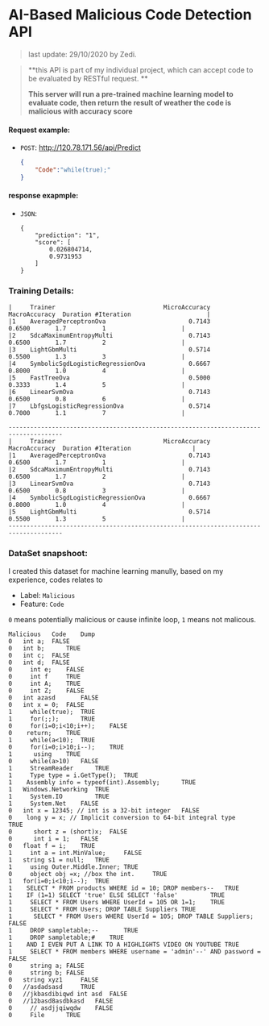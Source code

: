 # AI-Based Malicious Code Detection API

> last update: 29/10/2020 by Zedi.

> **this API is part of my individual project, which can accept code to be evaluated by RESTful request. **
>
> **This server will run a pre-trained machine learning model to evaluate code, then return the result of weather the code is malicious with accuracy score**

#### **Request example:**

- `POST`: http://120.78.171.56/api/Predict 

  ```json
  {
      "Code":"while(true);"
  }
  ```

#### response exapmple:

- `JSON`:

  ```
  {
      "prediction": "1",
      "score": [
          0.026804714,
          0.9731953
      ]
  }
  ```

### Training Details:

```
|     Trainer                              MicroAccuracy  MacroAccuracy  Duration #Iteration                     |
|1    AveragedPerceptronOva                       0.7143         0.6500       1.7          1                     |
|2    SdcaMaximumEntropyMulti                     0.7143         0.6500       1.7          2                     |
|3    LightGbmMulti                               0.5714         0.5500       1.3          3                     |
|4    SymbolicSgdLogisticRegressionOva            0.6667         0.8000       1.0          4                     |
|5    FastTreeOva                                 0.5000         0.3333       1.4          5                     |
|6    LinearSvmOva                                0.7143         0.6500       0.8          6                     |
|7    LbfgsLogisticRegressionOva                  0.5714         0.7000       1.1          7                     |

-------------------------------------------------------------------------------------
|     Trainer                              MicroAccuracy  MacroAccuracy  Duration #Iteration                 |
|1    AveragedPerceptronOva                       0.7143         0.6500       1.7          1                     |
|2    SdcaMaximumEntropyMulti                     0.7143         0.6500       1.7          2                     |
|3    LinearSvmOva                                0.7143         0.6500       0.8          3                     |
|4    SymbolicSgdLogisticRegressionOva            0.6667         0.8000       1.0          4                     |
|5    LightGbmMulti                               0.5714         0.5500       1.3          5                     |
-------------------------------------------------------------------------------------
```

### DataSet snapshoot:

I created this dataset for machine learning manully, based on my experience, codes relates to 

- Label: `Malicious`
- Feature: `Code`

`0` means potentially malicious or cause infinite loop, `1` means not malicous.

```
Malicious	Code	Dump
0	int a; 	FALSE
0	int b;   	TRUE
0	int c;	FALSE
0	int d;	FALSE
0	  int e;	FALSE
0	  int f   	TRUE
0	  int A;	TRUE
0	  int Z;	FALSE
0	int azasd   	FALSE
0	int x = 0;	FALSE
1	  while(true);	TRUE
1	  for(;;);   	TRUE
0	  for(i=0;i<10;i++);	FALSE
0	 return;   	TRUE
1	  while(a<10);	TRUE
0	  for(i=0;i>10;i--);   	TRUE
1	   using  	TRUE
0	  while(a>10)	FALSE
1	  StreamReader  	TRUE
1	  Type type = i.GetType();	TRUE
1	 Assembly info = typeof(int).Assembly;   	TRUE
1	Windows.Networking	TRUE
1	  System.IO     	TRUE
1	  System.Net   	FALSE
0	int x = 12345; // int is a 32-bit integer	FALSE
0	 long y = x; // Implicit conversion to 64-bit integral type   	TRUE
0	   short z = (short)x;	FALSE
0	   int i = 1;	FALSE
0	float f = i;	TRUE
1	  int a = int.MinValue;   	FALSE
1	string s1 = null;	TRUE
1	  using Outer.Middle.Inner;	TRUE
0	  object obj =x; //box the int.  	TRUE
1	for(i=0;i<10;i--);	TRUE
1	 SELECT * FROM products WHERE id = 10; DROP members--  	TRUE
1	 IF (1=1) SELECT 'true' ELSE SELECT 'false'     	TRUE
1	  SELECT * FROM Users WHERE UserId = 105 OR 1=1;  	TRUE
1	  SELECT * FROM Users; DROP TABLE Suppliers	TRUE
1	   SELECT * FROM Users WHERE UserId = 105; DROP TABLE Suppliers;	FALSE
1	  DROP sampletable;--   	TRUE
1	  DROP sampletable;#	TRUE
1	 AND I EVEN PUT A LINK TO A HIGHLIGHTS VIDEO ON YOUTUBE	TRUE
1	  SELECT * FROM members WHERE username = 'admin'--' AND password =	FALSE
0	  string a;	FALSE
0	  string b;	FALSE
0	string xyz1 	FALSE
0	//asdadsasd   	TRUE
0	//jkbasdibiqwd int asd	FALSE
0	//12basd8asdbkasd	FALSE
0	  // asdjjqiwqdw	FALSE
0	  File   	TRUE
```

